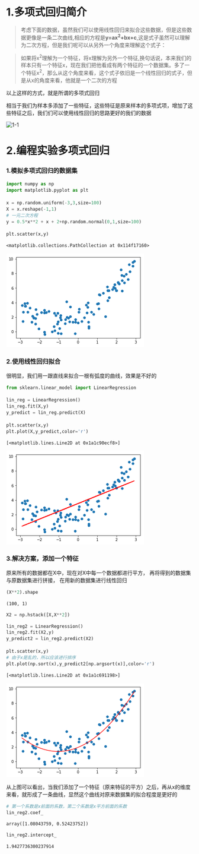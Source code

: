 # 1.多项式回归简介
>考虑下面的数据，虽然我们可以使用线性回归来拟合这些数据，但是这些数据更像是一条二次曲线,相应的方程是**y=ax<sup>2</sup>+bx+c**,这是式子虽然可以理解为二次方程，但是我们呢可以从另外一个角度来理解这个式子：

>如果将x<sup>2</sup>理解为一个特征，将x理解为另外一个特征,换句话说，本来我们的样本只有一个特征x，现在我们把他看成有两个特征的一个数据集。多了一个特征x<sup>2</sup>，那么从这个角度来看，这个式子依旧是一个线性回归的式子，但是从x的角度来看，他就是一个二次的方程

以上这样的方式，就是所谓的多项式回归

相当于我们为样本多添加了一些特征，这些特征是原来样本的多项式项，增加了这些特征之后，我们们可以使用线性回归的思路更好的我们的数据

![1-1](https://upload-images.jianshu.io/upload_images/7220971-8594edbe7b331b97.png?imageMogr2/auto-orient/strip%7CimageView2/2/w/1240)

# 2.编程实验多项式回归


### 1.模拟多项式回归的数据集


```python
import numpy as np
import matplotlib.pyplot as plt

x = np.random.uniform(-3,3,size=100)
X = x.reshape(-1,1)
# 一元二次方程
y = 0.5*x**2 + x + 2+np.random.normal(0,1,size=100)

plt.scatter(x,y)
```




    <matplotlib.collections.PathCollection at 0x114f17160>




![png](output_1_1.png)


### 2.使用线性回归拟合
很明显，我们用一跟直线来拟合一根有弧度的曲线，效果是不好的


```python
from sklearn.linear_model import LinearRegression

lin_reg = LinearRegression()
lin_reg.fit(X,y)
y_predict = lin_reg.predict(X)

plt.scatter(x,y)
plt.plot(X,y_predict,color='r')
```




    [<matplotlib.lines.Line2D at 0x1a1c90ecf8>]




![png](output_3_1.png)


### 3.解决方案，添加一个特征
原来所有的数据都在X中，现在对X中每一个数据都进行平方，
再将得到的数据集与原数据集进行拼接，
在用新的数据集进行线性回归


```python
(X**2).shape
```




    (100, 1)




```python
X2 = np.hstack([X,X**2])
```


```python
lin_reg2 = LinearRegression()
lin_reg2.fit(X2,y)
y_predict2 = lin_reg2.predict(X2)

plt.scatter(x,y)
# 由于x是乱的，所以应该进行排序
plt.plot(np.sort(x),y_predict2[np.argsort(x)],color='r')
```




    [<matplotlib.lines.Line2D at 0x1a1c691198>]




![png](output_7_1.png)


从上图可以看出，当我们添加了一个特征（原来特征的平方）之后，再从x的维度来看，就形成了一条曲线，显然这个曲线对原来数据集的拟合程度是更好的


```python
# 第一个系数是x前面的系数，第二个系数是x平方前面的系数
lin_reg2.coef_
```




    array([1.08043759, 0.52423752])




```python
lin_reg2.intercept_
```




    1.9427736300237914


